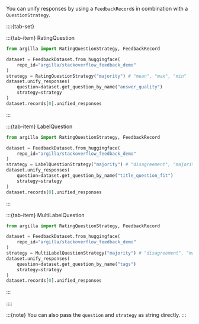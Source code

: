 You can unify responses by using a `FeedbackRecord`s in combination with a `QuestionStrategy`.

::::{tab-set}

:::{tab-item} RatingQuestion

```python
from argilla import RatingQuestionStrategy, FeedbackRecord

dataset = FeedbackDataset.from_huggingface(
    repo_id="argilla/stackoverflow_feedback_demo"
)
strategy = RatingQuestionStrategy("majority") # "mean", "max", "min"
dataset.unify_responses(
    question=dataset.get_question_by_name("answer_quality")
    strategy=strategy
)
dataset.records[0].unified_responses
```

:::

:::{tab-item} LabelQuestion

```python
from argilla import RatingQuestionStrategy, FeedbackRecord

dataset = FeedbackDataset.from_huggingface(
    repo_id="argilla/stackoverflow_feedback_demo"
)
strategy = LabelQuestionStrategy("majority") # "disagreement", "majority_weighted (WIP)"
dataset.unify_responses(
    question=dataset.get_question_by_name("title_question_fit")
    strategy=strategy
)
dataset.records[0].unified_responses
```

:::


:::{tab-item} MultiLabelQuestion

```python
from argilla import RatingQuestionStrategy, FeedbackRecord

dataset = FeedbackDataset.from_huggingface(
    repo_id="argilla/stackoverflow_feedback_demo"
)
strategy = MultiLabelQuestionStrategy("majority") # "disagreement", "majority_weighted (WIP)"
dataset.unify_responses(
    question=dataset.get_question_by_name("tags")
    strategy=strategy
)
dataset.records[0].unified_responses
```

:::

::::

:::{note}
You can also pass the `question` and `strategy` as string directly.
:::